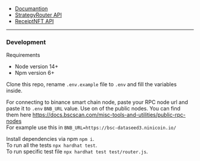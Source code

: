 * [Documantion](./docs/docs.md)  
* [StrategyRouter API](./docs/StrategyRouter.md)  
* [ReceiptNFT API](./docs/ReceiptNFT.md)  

---

### Development
Requirements  
* Node version 14+
* Npm version 6+

Clone this repo, rename `.env.example` file to `.env` and fill the variables inside.  

For connecting to binance smart chain node, paste your RPC node url and paste it to `.env` `BNB_URL` value. Use on of the public nodes. You can find them here https://docs.bscscan.com/misc-tools-and-utilities/public-rpc-nodes  
For example use this in `BNB_URL=https://bsc-dataseed3.ninicoin.io/`

Install dependencies via npm `npm i`.  
To run all the tests `npx hardhat test`.  
To run specific test file `npx hardhat test test/router.js`.  